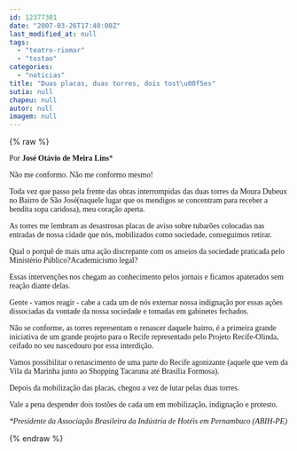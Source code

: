 ```yaml
---
id: 12377301
date: "2007-03-26T17:40:00Z"
last_modified_at: null
tags:
  - "teatro-riomar"
  - "tostao"
categories:
  - "noticias"
title: "Duas placas, duas torres, dois tost\u00f5es"
sutia: null
chapeu: null
autor: null
imagem: null
---
```

{% raw %}
<p><P><FONT face=Verdana>Por <STRONG>José Otávio de Meira Lins</STRONG>*</FONT></P></p>
<p><P><FONT face=Verdana>Não me conformo. Não me conformo mesmo!</FONT></P></p>
<p><P><FONT face=Verdana>Toda vez que passo pela frente das obras interrompidas das duas torres da Moura Dubeux no Bairro de São José(naquele lugar que os mendigos se concentram para receber a bendita sopa caridosa), meu coração aperta.</FONT></P></p>
<p><P><FONT face=Verdana>As torres me lembram as desastrosas placas de aviso sobre tubarões colocadas nas entradas de nossa cidade que nós, mobilizados como sociedade, conseguimos retirar.</FONT></P></p>
<p><P><FONT face=Verdana>Qual o porquê de mais uma ação discrepante com os anseios da sociedade praticada pelo Ministério Público?Academicismo legal?</FONT></P></p>
<p><P><FONT face=Verdana>Essas intervenções nos chegam ao conhecimento pelos </FONT><FONT face=Verdana>jornais e ficamos apatetados sem reação diante delas.</FONT></P></p>
<p><P><FONT face=Verdana>Gente - vamos reagir - cabe a cada um de nós externar nossa indignação por essas ações dissociadas da vontade da nossa sociedade e tomadas em gabinetes fechados.</FONT></P></p>
<p><P><FONT face=Verdana>Não se conforme, as torres representam o renascer daquele bairro, é a primeira grande iniciativa de um grande projeto para o Recife representado pelo Projeto Recife-Olinda, ceifado no seu nascedouro por essa interdição.</FONT></P></p>
<p><P><FONT face=Verdana>Vamos possibilitar o renascimento de uma parte do Recife agonizante (aquele que vem da Vila da Marinha junto ao Shopping Tacaruna até Brasília Formosa). </FONT></P></p>
<p><P><FONT face=Verdana>Depois da mobilização das placas, chegou a vez de lutar pelas duas torres.</FONT></P></p>
<p><P><FONT face=Verdana>Vale a pena despender dois tostões de cada um em mobilização, indignação e protesto.</FONT></P></p>
<p><P><FONT face=Verdana><EM>*Presidente da Associação Brasileira da Indústria de Hotéis em Pernambuco (ABIH-PE)</EM></FONT></P> </p>
{% endraw %}